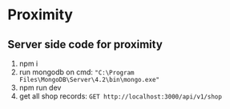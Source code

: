 # Proximity
## Server side code for proximity
1. npm i
2. run mongodb on cmd:
    `"C:\Program Files\MongoDB\Server\4.2\bin\mongo.exe"`
3. npm run dev
4. get all shop records:
    `GET http://localhost:3000/api/v1/shop`